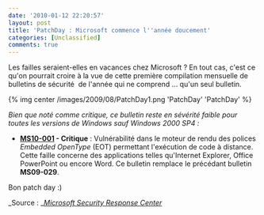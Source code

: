 ```yaml
---
date: '2010-01-12 22:20:57'
layout: post
title: 'PatchDay : Microsoft commence l''année doucement'
categories: [Unclassified]
comments: true
---
```


Les failles seraient-elles en vacances chez Microsoft ? En tout cas, c'est ce qu'on pourrait croire à la vue de cette première compilation mensuelle de bulletins de sécurité  de l'année qui ne comprend ... qu'un seul bulletin.

{% img center /images/2009/08/PatchDay1.png 'PatchDay' 'PatchDay' %}

_Bien que noté comme critique, ce bulletin reste en sévérité faible pour toutes les versions de Windows sauf Windows 2000 SP4 :_
	
  * **[MS10-001](http://www.microsoft.com/technet/security/bulletin/ms10-001.mspx) - Critique** : Vulnérabilité dans le moteur de rendu des polices _Embedded OpenType_ (EOT) permettant l'exécution de code à distance. Cette faille concerne des applications telles qu'Internet Explorer, Office PowerPoint ou encore Word. Ce bulletin remplace le précédant bulletin **MS09-029**.

Bon patch day :)

_Source : _[_Microsoft Security Response Center_](http://www.microsoft.com/technet/security/bulletin/ms10-jan.mspx)
